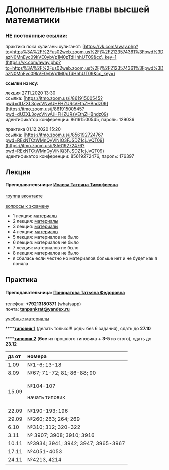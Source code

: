 # Дополнительные главы высшей математики

### НЕ постоянные ссылки:

практика пока хулиганы хулиганят: [https://vk.com/away.php?to=https%3A%2F%2Fus02web.zoom.us%2Fj%2F2123574361%3Fpwd%3DazN0MnEyc09kVE0ybVp1M0pTdHhhUT09&cc\_key=](https://vk.com/away.php?to=https%3A%2F%2Fus02web.zoom.us%2Fj%2F2123574361%3Fpwd%3DazN0MnEyc09kVE0ybVp1M0pTdHhhUT09&cc_key=)

**ссылки из ису:**

лекция 27.11.2020 13:30  
ссылка: [https://itmo.zoom.us/j/86191500545?pwd=dUZXL3oycVNwUHFHZURsVEthZHBndz09](https://itmo.zoom.us/j/86191500545?pwd=dUZXL3oycVNwUHFHZURsVEthZHBndz09)  
идентификатор конференции: 86191500545, пароль: 129036

практика 01.12.2020 15:20  
ссылка: [https://itmo.zoom.us/j/85619272476?pwd=RExNTCtWMnQyVlNIQ3FJSDZ1cjJvQT09](https://itmo.zoom.us/j/85619272476?pwd=RExNTCtWMnQyVlNIQ3FJSDZ1cjJvQT09)  
идентификатор конференции: 85619272476, пароль: 176397

## Лекции

#### Преподавательница: [Исаева Татьяна Тимофеевна](https://isu.ifmo.ru/pls/apex/f?p=2143:3:105747231495544::NO::PID:146553)

[группа вконтакте](https://vk.com/club193548696)

[вопросы к экзамену](https://drive.google.com/file/d/1ByjfcUE_J2aznEIIzQzi-uyj9aMOrhd6/view)

* 1 лекция: [материалы](https://vk.com/wall-193548696_62)
* 2 лекция: [материалы](https://vk.com/wall-193548696_72)
* 3 лекция: [материалы](https://vk.com/wall-193548696_74)
* 4 лекция: [материалы](https://vk.com/wall-193548696_76)
* 5 лекция: материалов не было
* 6 лекция: материалов не было
* 7 лекция: материалов не было
* 8 лекция: материалов не было
* я сбилась если честно но материалов больше нет и не будет как я поняла

## Практика

#### Преподавательница: [Панкратова Татьяна Федоровна](https://isu.ifmo.ru/pls/apex/f?p=2143:3:105747231495544::NO::PID:100625)

телефон: **+79213180371** \(whatsapp\)  
почта: **tanpankrat@yandex.ru**

[учебные материалы](https://drive.google.com/drive/folders/1LcAiNhYUjP6Au3LD4q3pjy7EvXb958Pd)

\*\*\*\*[**типовик 1**](https://drive.google.com/file/d/1bJOQgioSthndRrg5rH_j6i9UKk9h0-UP/view) \(делать только!!! ряды без 6 задания\), сдать до **27.10**

\*\*\*\*[**типовик 2**](https://drive.google.com/file/d/1FYZ9gllgrmvT8OtURNTnkNO2n7Zvazmu/view) \(**6ое** из прошлого типовика + **3-5** из этого\), сдать до **23.12**

<table>
  <thead>
    <tr>
      <th style="text-align:left">&#x434;&#x437; &#x43E;&#x442;</th>
      <th style="text-align:left">&#x43D;&#x43E;&#x43C;&#x435;&#x440;&#x430;</th>
    </tr>
  </thead>
  <tbody>
    <tr>
      <td style="text-align:left">1.09</td>
      <td style="text-align:left">&#x2116;1-6; 13-18</td>
    </tr>
    <tr>
      <td style="text-align:left">8.09</td>
      <td style="text-align:left">&#x2116;67; 71-72; 81; 86-88; 90</td>
    </tr>
    <tr>
      <td style="text-align:left">15.09</td>
      <td style="text-align:left">
        <p>&#x2116;104-107</p>
        <p>&#x43D;&#x430;&#x447;&#x430;&#x442;&#x44C; &#x442;&#x438;&#x43F;&#x43E;&#x432;&#x438;&#x43A;</p>
      </td>
    </tr>
    <tr>
      <td style="text-align:left">22.09</td>
      <td style="text-align:left">&#x2116;190-193; 196</td>
    </tr>
    <tr>
      <td style="text-align:left">29.09</td>
      <td style="text-align:left">&#x2116;260; 263; 264; 269</td>
    </tr>
    <tr>
      <td style="text-align:left">6.10</td>
      <td style="text-align:left">&#x2116;310; 312; 320-322</td>
    </tr>
    <tr>
      <td style="text-align:left">3.11</td>
      <td style="text-align:left">&#x2116; 3907; 3908; 3910; 3916</td>
    </tr>
    <tr>
      <td style="text-align:left">10.11</td>
      <td style="text-align:left">&#x2116;3934; 3941; 3942; 3947; 3965-3967</td>
    </tr>
    <tr>
      <td style="text-align:left">17.11</td>
      <td style="text-align:left">&#x2116;4051-4053</td>
    </tr>
    <tr>
      <td style="text-align:left">24.11</td>
      <td style="text-align:left">&#x2116;4213, 4214</td>
    </tr>
  </tbody>
</table>

